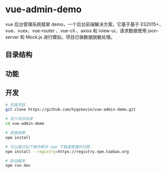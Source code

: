 # vue-admin-demo

vue 后台管理系统框架 demo，一个后台前端解决方案，它基于基于 ES2015+、vue、vuex、vue-router 、vue-cli 、axios 和 iview-ui，请求数据使用 json-server 和 Mock.js 进行模拟。项目已做数据脱敏处理。

## 目录结构

## 功能

## 开发

```bash
# 克隆项目
git clone https://github.com/hyqskevin/vue-admin-demo.git

# 进入项目目录
cd vue-admin-demo

# 安装依赖
npm install

# 可以通过如下操作解决 npm 下载速度慢的问题
npm install --registry=https://registry.npm.taobao.org

# 启动服务
npm run dev
```
